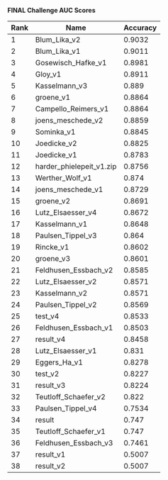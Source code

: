 **FINAL Challenge AUC Scores**


|Rank|Name|Accuracy|
|----|-----|---|
|1|Blum_Lika_v2|0.9032| 
|2|Blum_Lika_v1|0.9011| 
|3|Gosewisch_Hafke_v1|0.8981| 
|4|Gloy_v1|0.8911| 
|5|Kasselmann_v3|0.889| 
|6|groene_v1|0.8864| 
|7|Campello_Reimers_v1|0.8864| 
|8|joens_meschede_v2|0.8859| 
|9|Sominka_v1|0.8845| 
|10|Joedicke_v2|0.8825| 
|11|Joedicke_v1|0.8783| 
|12|harder_phielepeit_v1.zip|0.8756| 
|13|Werther_Wolf_v1|0.874| 
|14|joens_meschede_v1|0.8729| 
|15|groene_v2|0.8691| 
|16|Lutz_Elsaesser_v4|0.8672| 
|17|Kasselmann_v1|0.8648| 
|18|Paulsen_Tippel_v3|0.864| 
|19|Rincke_v1|0.8602| 
|20|groene_v3|0.8601| 
|21|Feldhusen_Essbach_v2|0.8585| 
|22|Lutz_Elsaesser_v2|0.8571| 
|23|Kasselmann_v2|0.8571| 
|24|Paulsen_Tippel_v2|0.8569| 
|25|test_v4|0.8533| 
|26|Feldhusen_Essbach_v1|0.8503| 
|27|result_v4|0.8458| 
|28|Lutz_Elsaesser_v1|0.831| 
|29|Eggers_Ha_v1|0.8278| 
|30|test_v2|0.8227| 
|31|result_v3|0.8224| 
|32|Teutloff_Schaefer_v2|0.822| 
|33|Paulsen_Tippel_v4|0.7534| 
|34|result|0.747| 
|35|Teutloff_Schaefer_v1|0.747| 
|36|Feldhusen_Essbach_v3|0.7461| 
|37|result_v1|0.5007| 
|38|result_v2|0.5007| 
